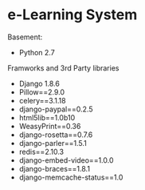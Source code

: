 # e-Learning System

Basement:
- Python 2.7

Framworks and 3rd Party libraries
- Django 1.8.6
- Pillow==2.9.0
- celery==3.1.18
- django-paypal==0.2.5
- html5lib==1.0b10
- WeasyPrint==0.36
- django-rosetta==0.7.6
- django-parler==1.5.1
- redis==2.10.3
- django-embed-video==1.0.0
- django-braces==1.8.1
- django-memcache-status==1.0
 
